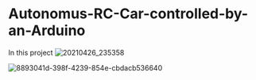 # Autonomus-RC-Car-controlled-by-an-Arduino 
 In this project 
![20210426_235358](https://user-images.githubusercontent.com/79197959/116156326-9ad35a80-a6eb-11eb-8029-882f467531f8.jpg)

![8893041d-398f-4239-854e-cbdacb536640](https://user-images.githubusercontent.com/79197959/116156396-b2aade80-a6eb-11eb-9862-0030ba1e8cdc.jpg)

